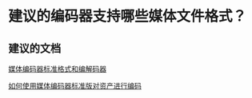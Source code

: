 <properties 
    pageTitle="What media file formats are supported by the recommended encoder?"
    description="建议的编码器支持哪些媒体文件格式？"
    service="microsoft.media"
    resource="mediaservices"
    authors="juliako"
    displayOrder="2"
    selfHelpType="resource"
    supportTopicIds=""
    resourceTags=""
    productPesIds=""
    cloudEnvironments="public"
 />


# 建议的编码器支持哪些媒体文件格式？

## **建议的文档**

[媒体编码器标准格式和编解码器](https://azure.microsoft.com/documentation/articles/media-services-media-encoder-standard-formats/)

[如何使用媒体编码器标准版对资产进行编码](https://azure.microsoft.com/documentation/articles/media-services-dotnet-encode-with-media-encoder-standard/)




<!--HONumber=Aug16_HO3-->


